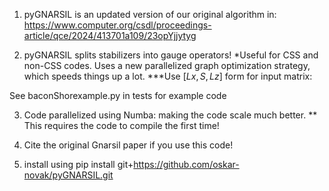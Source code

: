 1. pyGNARSIL is an updated version of our original algorithm in:
https://www.computer.org/csdl/proceedings-article/qce/2024/413701a109/23opYjjytyg

2. pyGNARSIL splits stabilizers into gauge operators!
*Useful for CSS and non-CSS codes.
Uses a new parallelized graph optimization strategy, which speeds things up a lot.
***Use $[Lx,S,Lz]$ form for input matrix:
   
See baconShorexample.py in tests for example code

3. Code parallelized using Numba: making the code scale much better.
** This requires the code to compile the first time!

4. Cite the original Gnarsil paper if you use this code!

5. install using pip install git+https://github.com/oskar-novak/pyGNARSIL.git







